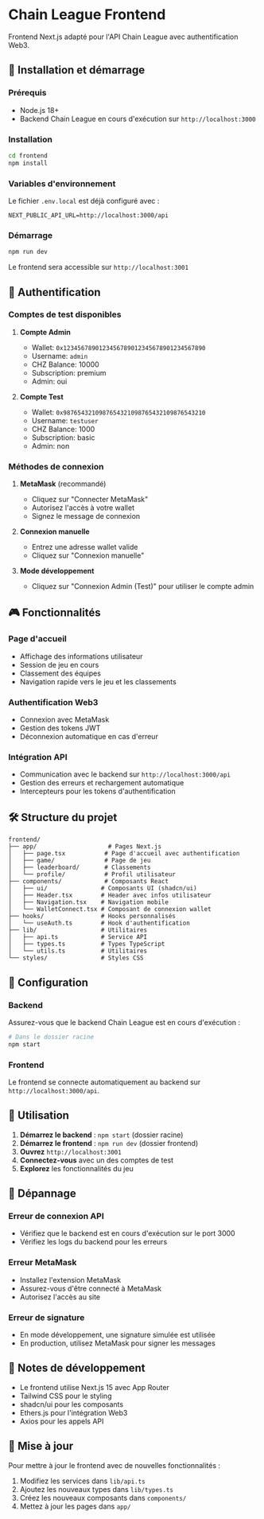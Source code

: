 # Chain League Frontend

Frontend Next.js adapté pour l'API Chain League avec authentification Web3.

## 🚀 Installation et démarrage

### Prérequis
- Node.js 18+
- Backend Chain League en cours d'exécution sur `http://localhost:3000`

### Installation
```bash
cd frontend
npm install
```

### Variables d'environnement
Le fichier `.env.local` est déjà configuré avec :
```
NEXT_PUBLIC_API_URL=http://localhost:3000/api
```

### Démarrage
```bash
npm run dev
```

Le frontend sera accessible sur `http://localhost:3001`

## 🔐 Authentification

### Comptes de test disponibles

1. **Compte Admin**
   - Wallet: `0x1234567890123456789012345678901234567890`
   - Username: `admin`
   - CHZ Balance: 10000
   - Subscription: premium
   - Admin: oui

2. **Compte Test**
   - Wallet: `0x9876543210987654321098765432109876543210`
   - Username: `testuser`
   - CHZ Balance: 1000
   - Subscription: basic
   - Admin: non

### Méthodes de connexion

1. **MetaMask** (recommandé)
   - Cliquez sur "Connecter MetaMask"
   - Autorisez l'accès à votre wallet
   - Signez le message de connexion

2. **Connexion manuelle**
   - Entrez une adresse wallet valide
   - Cliquez sur "Connexion manuelle"

3. **Mode développement**
   - Cliquez sur "Connexion Admin (Test)" pour utiliser le compte admin

## 🎮 Fonctionnalités

### Page d'accueil
- Affichage des informations utilisateur
- Session de jeu en cours
- Classement des équipes
- Navigation rapide vers le jeu et les classements

### Authentification Web3
- Connexion avec MetaMask
- Gestion des tokens JWT
- Déconnexion automatique en cas d'erreur

### Intégration API
- Communication avec le backend sur `http://localhost:3000/api`
- Gestion des erreurs et rechargement automatique
- Intercepteurs pour les tokens d'authentification

## 🛠️ Structure du projet

```
frontend/
├── app/                    # Pages Next.js
│   ├── page.tsx           # Page d'accueil avec authentification
│   ├── game/              # Page de jeu
│   ├── leaderboard/       # Classements
│   └── profile/           # Profil utilisateur
├── components/            # Composants React
│   ├── ui/               # Composants UI (shadcn/ui)
│   ├── Header.tsx        # Header avec infos utilisateur
│   ├── Navigation.tsx    # Navigation mobile
│   └── WalletConnect.tsx # Composant de connexion wallet
├── hooks/                # Hooks personnalisés
│   └── useAuth.ts        # Hook d'authentification
├── lib/                  # Utilitaires
│   ├── api.ts            # Service API
│   ├── types.ts          # Types TypeScript
│   └── utils.ts          # Utilitaires
└── styles/               # Styles CSS
```

## 🔧 Configuration

### Backend
Assurez-vous que le backend Chain League est en cours d'exécution :
```bash
# Dans le dossier racine
npm start
```

### Frontend
Le frontend se connecte automatiquement au backend sur `http://localhost:3000/api`.

## 🎯 Utilisation

1. **Démarrez le backend** : `npm start` (dossier racine)
2. **Démarrez le frontend** : `npm run dev` (dossier frontend)
3. **Ouvrez** `http://localhost:3001`
4. **Connectez-vous** avec un des comptes de test
5. **Explorez** les fonctionnalités du jeu

## 🐛 Dépannage

### Erreur de connexion API
- Vérifiez que le backend est en cours d'exécution sur le port 3000
- Vérifiez les logs du backend pour les erreurs

### Erreur MetaMask
- Installez l'extension MetaMask
- Assurez-vous d'être connecté à MetaMask
- Autorisez l'accès au site

### Erreur de signature
- En mode développement, une signature simulée est utilisée
- En production, utilisez MetaMask pour signer les messages

## 📝 Notes de développement

- Le frontend utilise Next.js 15 avec App Router
- Tailwind CSS pour le styling
- shadcn/ui pour les composants
- Ethers.js pour l'intégration Web3
- Axios pour les appels API

## 🔄 Mise à jour

Pour mettre à jour le frontend avec de nouvelles fonctionnalités :

1. Modifiez les services dans `lib/api.ts`
2. Ajoutez les nouveaux types dans `lib/types.ts`
3. Créez les nouveaux composants dans `components/`
4. Mettez à jour les pages dans `app/` 